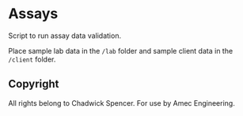 # Assays

Script to run assay data validation.

Place sample lab data in the `/lab` folder and sample client data in the `/client` folder.

## Copyright

All rights belong to Chadwick Spencer. For use by Amec Engineering.


